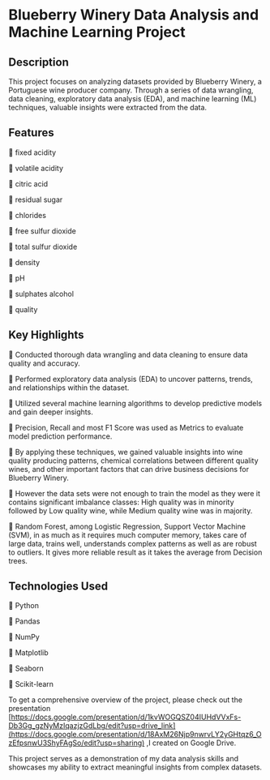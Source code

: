 ﻿
# Blueberry Winery Data Analysis and Machine Learning Project

## Description

This project focuses on analyzing datasets provided by Blueberry Winery, a Portuguese wine producer company. Through a series of data wrangling, data cleaning, exploratory data analysis (EDA), and machine learning (ML) techniques, valuable insights were extracted from the data.



## Features
 fixed acidity 

 volatile acidity

 citric acid

 residual sugar

 chlorides  

 free sulfur dioxide  

 total sulfur dioxide 

 density  

 pH  

 sulphates alcohol 
 
 quality


## Key Highlights

 Conducted thorough data wrangling and data cleaning to ensure data quality and accuracy.

 Performed exploratory data analysis (EDA) to uncover patterns, trends, and relationships within the dataset.

 Utilized several machine learning algorithms to develop predictive models and gain deeper insights.

 Precision, Recall and most F1 Score was used as Metrics to evaluate model prediction performance.

 By applying these techniques, we gained valuable insights into wine quality producing patterns, chemical correlations between different quality wines, and other important factors that can drive business decisions for Blueberry Winery.

 However the data sets were not enough to train the model as they were it contains significant imbalance classes: High quality was in minority followed by Low quality wine, while Medium quality wine was in majority. 

 Random Forest, among Logistic Regression, Support Vector Machine (SVM), in as much as it requires much computer memory, takes care of large data, trains well, understands complex patterns as well as are robust to outliers. It gives more reliable result as it takes the average from Decision trees.    



## Technologies Used

 Python

 Pandas

 NumPy

 Matplotlib

 Seaborn

 Scikit-learn


To get a comprehensive overview of the project, please check out the presentation [https://docs.google.com/presentation/d/1kvWOGQSZ04IUHdVVxFs-Db3Gg_gzNyMzIqazjzGdLbg/edit?usp=drive_link](https://docs.google.com/presentation/d/18AxM26Njp9nwrvLY2yGHtqz6_OzEfpsnwU3ShyFAgSo/edit?usp=sharing) ,I created on Google Drive.

This project serves as a demonstration of my data analysis skills and showcases my ability to extract meaningful insights from complex datasets.



